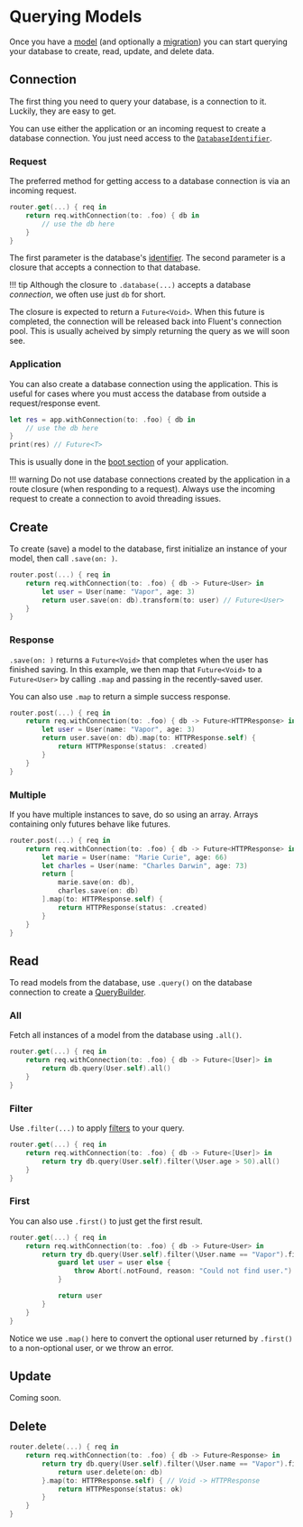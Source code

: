 # Querying Models

Once you have a [model](models.md) (and optionally a [migration](migrations.md)) you can start
querying your database to create, read, update, and delete data.

## Connection

The first thing you need to query your database, is a connection to it. Luckily, they are easy to get.

You can use either the application or an incoming request to create a database connection. You just need
access to the [`DatabaseIdentifier`](provider.md#identifier).

### Request

The preferred method for getting access to a database connection is via an incoming request.

```swift
router.get(...) { req in
    return req.withConnection(to: .foo) { db in
        // use the db here
    }
}
```

The first parameter is the database's [identifier](provider.md#identifier). The second parameter is a closure
that accepts a connection to that database.

!!! tip
    Although the closure to `.database(...)` accepts a database _connection_, we often use just `db` for short.

The closure is expected to return a `Future<Void>`. When this future is completed, the connection will be released
back into Fluent's connection pool. This is usually acheived by simply returning the query as we will soon see.

### Application

You can also create a database connection using the application. This is useful for cases where you must access
the database from outside a request/response event.

```swift
let res = app.withConnection(to: .foo) { db in
    // use the db here
}
print(res) // Future<T>
```

This is usually done in the [boot section](../getting-started/structure.md#boot) of your application.

!!! warning
    Do not use database connections created by the application in a route closure (when responding to a request).
    Always use the incoming request to create a connection to avoid threading issues.

## Create

To create (save) a model to the database, first initialize an instance of your model, then call `.save(on: )`.

```swift
router.post(...) { req in
    return req.withConnection(to: .foo) { db -> Future<User> in
        let user = User(name: "Vapor", age: 3)
        return user.save(on: db).transform(to: user) // Future<User>
    }
}
```

### Response

`.save(on: )` returns a `Future<Void>` that completes when the user has finished saving. In this example, we then
map that `Future<Void>` to a `Future<User>` by calling `.map` and passing in the recently-saved user.

You can also use `.map` to return a simple success response.

```swift
router.post(...) { req in
    return req.withConnection(to: .foo) { db -> Future<HTTPResponse> in
        let user = User(name: "Vapor", age: 3)
        return user.save(on: db).map(to: HTTPResponse.self) {
            return HTTPResponse(status: .created)
        }
    }
}
```

### Multiple

If you have multiple instances to save, do so using an array. Arrays containing only futures behave like futures.

```swift
router.post(...) { req in
    return req.withConnection(to: .foo) { db -> Future<HTTPResponse> in
        let marie = User(name: "Marie Curie", age: 66)
        let charles = User(name: "Charles Darwin", age: 73)
        return [
            marie.save(on: db),
            charles.save(on: db)
        ].map(to: HTTPResponse.self) {
            return HTTPResponse(status: .created)
        }
    }
}
```

## Read

To read models from the database, use `.query()` on the database connection to create a [QueryBuilder](../query-builder).

### All

Fetch all instances of a model from the database using `.all()`.

```swift
router.get(...) { req in
    return req.withConnection(to: .foo) { db -> Future<[User]> in
        return db.query(User.self).all()
    }
}
```

### Filter

Use `.filter(...)` to apply [filters](../query-builder#filters) to your query.

```swift
router.get(...) { req in
    return req.withConnection(to: .foo) { db -> Future<[User]> in
        return try db.query(User.self).filter(\User.age > 50).all()
    }
}
```

### First

You can also use `.first()` to just get the first result.

```swift
router.get(...) { req in
    return req.withConnection(to: .foo) { db -> Future<User> in
        return try db.query(User.self).filter(\User.name == "Vapor").first().map(to: User.self) { user in
            guard let user = user else {
                throw Abort(.notFound, reason: "Could not find user.")
            }

            return user
        }
    }
}
```

Notice we use `.map()` here to convert the optional user returned by `.first()` to a non-optional
user, or we throw an error.

## Update

Coming soon.

## Delete

```swift
router.delete(...) { req in
    return req.withConnection(to: .foo) { db -> Future<Response> in
        return try db.query(User.self).filter(\User.name == "Vapor").first().flatMap(to: Void.self) { user in // User -> Void
            return user.delete(on: db)
        }.map(to: HTTPResponse.self) { // Void -> HTTPResponse
            return HTTPResponse(status: ok)
        }
    }
}
```

